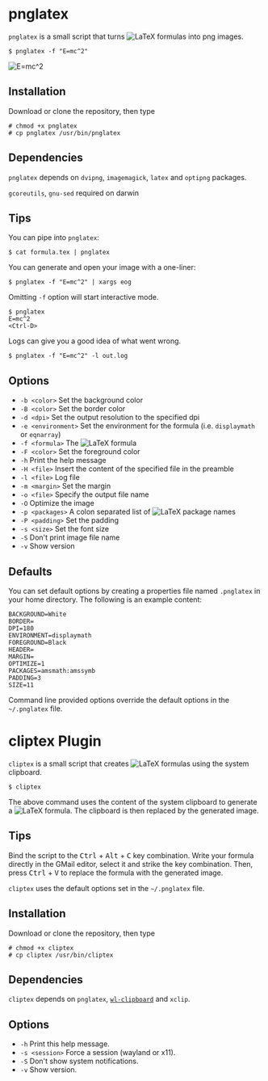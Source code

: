 # pnglatex
`pnglatex` is a small script that turns
![LaTeX](https://raw.githubusercontent.com/mneri/pnglatex/master/latex.png)
formulas into png images.

    $ pnglatex -f "E=mc^2"

![E=mc^2](https://raw.githubusercontent.com/mneri/pnglatex/master/example.png)

## Installation
Download or clone the repository, then type

    # chmod +x pnglatex
    # cp pnglatex /usr/bin/pnglatex

## Dependencies
`pnglatex` depends on `dvipng`, `imagemagick`, `latex` and `optipng` packages.

`gcoreutils`, `gnu-sed` required on darwin
## Tips
You can pipe into `pnglatex`:

    $ cat formula.tex | pnglatex

You can generate and open your image with a one-liner:

    $ pnglatex -f "E=mc^2" | xargs eog

Omitting `-f` option will start interactive mode.

    $ pnglatex
    E=mc^2
    <Ctrl-D>

Logs can give you a good idea of what went wrong.

    $ pnglatex -f "E=mc^2" -l out.log

## Options
+ `-b <color>` Set the background color
+ `-B <color>` Set the border color
+ `-d <dpi>` Set the output resolution to the specified dpi
+ `-e <environment>` Set the environment for the formula (i.e. `displaymath` or `eqnarray`)
+ `-f <formula>` The
  ![LaTeX](https://raw.githubusercontent.com/mneri/pnglatex/master/latex.png) formula
+ `-F <color>` Set the foreground color
+ `-h` Print the help message
+ `-H <file>` Insert the content of the specified file in the preamble
+ `-l <file>` Log file
+ `-m <margin>` Set the margin
+ `-o <file>` Specify the output file name
+ `-O` Optimize the image
+ `-p <packages>` A colon separated list of
  ![LaTeX](https://raw.githubusercontent.com/mneri/pnglatex/master/latex.png) package names
+ `-P <padding>` Set the padding
+ `-s <size>` Set the font size
+ `-S` Don't print image file name
+ `-v` Show version

## Defaults
You can set default options by creating a properties file named `.pnglatex` in your home directory. The
following is an example content:

    BACKGROUND=White
    BORDER=
    DPI=180
    ENVIRONMENT=displaymath
    FOREGROUND=Black
    HEADER=
    MARGIN=
    OPTIMIZE=1
    PACKAGES=amsmath:amssymb
    PADDING=3
    SIZE=11

Command line provided options override the default options in the `~/.pnglatex`
file.

# cliptex Plugin
`cliptex` is a small script that creates
![LaTeX](https://raw.githubusercontent.com/mneri/pnglatex/master/latex.png)
formulas using the system clipboard.

    $ cliptex

The above command uses the content of the system clipboard to generate a
![LaTeX](https://raw.githubusercontent.com/mneri/pnglatex/master/latex.png)
formula. The clipboard is then replaced by the
generated image.

## Tips
Bind the script to the <kbd>Ctrl</kbd> + <kbd>Alt</kbd> + <kbd>C</kbd> key
combination. Write your formula directly in the GMail editor, select it and
strike the key combination. Then, press <kbd>Ctrl</kbd> + <kbd>V</kbd> to
replace the formula with the generated image.

`cliptex` uses the default options set in the `~/.pnglatex` file.

## Installation
Download or clone the repository, then type

    # chmod +x cliptex
    # cp cliptex /usr/bin/cliptex

## Dependencies
`cliptex` depends on `pnglatex`, [`wl-clipboard`](https://github.com/bugaevc/wl-clipboard) and `xclip`.

## Options
+ `-h` Print this help message.
+ `-s <session>` Force a session (wayland or x11).
+ `-S` Don't show system notifications.
+ `-v` Show version.
